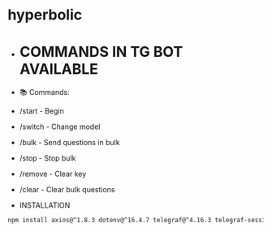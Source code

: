 # hyperbolic
- COMMANDS IN TG BOT AVAILABLE
  ============================
- 📚 Commands:
- /start - Begin
- /switch - Change model
- /bulk - Send questions in bulk
- /stop - Stop bulk
- /remove - Clear key
- /clear - Clear bulk questions

- INSTALLATION

 ```bash
npm install axios@^1.8.3 dotenv@^16.4.7 telegraf@^4.16.3 telegraf-session-local@^2.1.1
```
